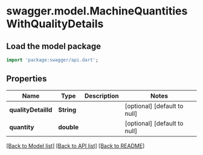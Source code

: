 # swagger.model.MachineQuantitiesWithQualityDetails

## Load the model package
```dart
import 'package:swagger/api.dart';
```

## Properties
Name | Type | Description | Notes
------------ | ------------- | ------------- | -------------
**qualityDetailId** | **String** |  | [optional] [default to null]
**quantity** | **double** |  | [optional] [default to null]

[[Back to Model list]](../README.md#documentation-for-models) [[Back to API list]](../README.md#documentation-for-api-endpoints) [[Back to README]](../README.md)

